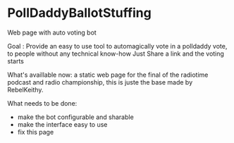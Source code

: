 # PollDaddyBallotStuffing

Web page with auto voting bot

Goal : 
Provide an easy to use tool to automagically vote in a polldaddy vote, to people without any technical know-how
Just Share a link and the voting starts

What's availlable now:
a static web page for the final of the radiotime podcast and radio championship, this is juste the base made by RebelKeithy.

What needs to be done:
 - make the bot configurable and sharable
 - make the interface easy to use
 - fix this page
